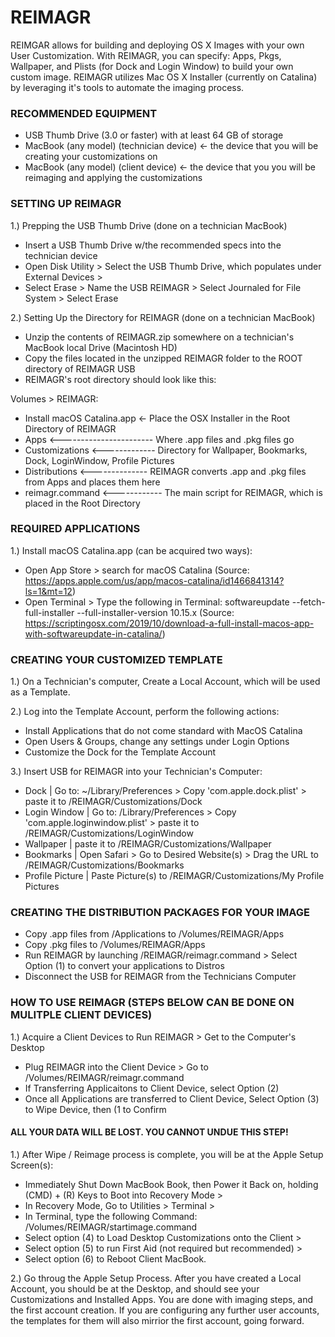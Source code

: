 # REIMAGR
REIMGAR allows for building and deploying OS X Images with your own User Customization.  With REIMAGR, you can specify: 
Apps, Pkgs, Wallpaper, and Plists (for Dock and Login Window) to build your own custom image.  REIMAGR utilizes Mac OS X Installer (currently on Catalina) by leveraging it's tools to automate the imaging process.  

### RECOMMENDED EQUIPMENT ###
- USB Thumb Drive (3.0 or faster) with at least 64 GB of storage
- MacBook (any model) (technician device) <- the device that you will be creating your customizations on
- MacBook (any model) (client device) <- the device that you you will be reimaging and applying the customizations

### SETTING UP REIMAGR ###
1.) Prepping the USB Thumb Drive (done on a technician MacBook)
- Insert a USB Thumb Drive w/the recommended specs into the technician device
- Open Disk Utility > Select the USB Thumb Drive, which populates under External Devices >
- Select Erase > Name the USB REIMAGR > Select Journaled for File System > Select Erase

2.) Setting Up the Directory for REIMAGR (done on a technician MacBook)
- Unzip the contents of REIMAGR.zip somewhere on a technician's MacBook local Drive (Macintosh HD)
- Copy the files located in the unzipped REIMAGR folder to the ROOT directory of REIMAGR USB 
- REIMAGR's root directory should look like this:

Volumes > REIMAGR:
* Install macOS Catalina.app <- Place the OSX Installer in the Root Directory of REIMAGR
* Apps <----------------------- Where .app files and .pkg files go
* Customizations <------------- Directory for Wallpaper, Bookmarks, Dock, LoginWindow, Profile Pictures
* Distributions <-------------- REIMAGR converts .app and .pkg files from Apps and places them here
* reimagr.command <------------ The main script for REIMAGR, which is placed in the Root Directory

### REQUIRED APPLICATIONS ###
1.) Install macOS Catalina.app (can be acquired two ways):

- Open App Store > search for macOS Catalina (Source: https://apps.apple.com/us/app/macos-catalina/id1466841314?ls=1&mt=12)
- Open Terminal > Type the following in Terminal: softwareupdate --fetch-full-installer --full-installer-version 10.15.x (Source: https://scriptingosx.com/2019/10/download-a-full-install-macos-app-with-softwareupdate-in-catalina/)

### CREATING YOUR CUSTOMIZED TEMPLATE ###
1.) On a Technician's computer, Create a Local Account, which will be used as a Template.

2.) Log into the Template Account, perform the following actions:
- Install Applications that do not come standard with MacOS Catalina
- Open Users & Groups, change any settings under Login Options
- Customize the Dock for the Template Account

3.) Insert USB for REIMAGR into your Technician's Computer:
- Dock | Go to: ~/Library/Preferences > Copy 'com.apple.dock.plist' >  paste it to /REIMAGR/Customizations/Dock
- Login Window | Go to: /Library/Preferences > Copy 'com.apple.loginwindow.plist' > paste it to /REIMAGR/Customizations/LoginWindow
- Wallpaper | paste it to /REIMAGR/Customizations/Wallpaper
- Bookmarks | Open Safari > Go to Desired Website(s) > Drag the URL to /REIMAGR/Customizations/Bookmarks
- Profile Picture | Paste Picture(s) to /REIMAGR/Customizations/My Profile Pictures

### CREATING THE DISTRIBUTION PACKAGES FOR YOUR IMAGE ###
- Copy .app files from /Applications to /Volumes/REIMAGR/Apps
- Copy .pkg files to /Volumes/REIMAGR/Apps
- Run REIMAGR by launching /REIMAGR/reimagr.command > Select Option (1) to convert your applications to Distros
- Disconnect the USB for REIMAGR from the Technicians Computer

### HOW TO USE REIMAGR (STEPS BELOW CAN BE DONE ON MULITPLE CLIENT DEVICES) ###
1.) Acquire a Client Devices to Run REIMAGR > Get to the Computer's Desktop
- Plug REIMAGR into the Client Device > Go to /Volumes/REIMAGR/reimagr.command
- If Transferring Applicaitons to Client Device, select Option (2)
- Once all Applications are transferred to Client Device, Select Option (3) to Wipe Device, then (1 to Confirm

#### ALL YOUR DATA WILL BE LOST.  YOU CANNOT UNDUE THIS STEP! ###

1.) After Wipe / Reimage process is complete, you will be at the Apple Setup Screen(s):
- Immediately Shut Down MacBook Book, then Power it Back on, holding (CMD) + (R) Keys to Boot into Recovery Mode >
- In Recovery Mode, Go to Utilities > Terminal >
- In Terminal, type the following Command: /Volumes/REIMAGR/startimage.command <enter >
- Select option (4) to Load Desktop Customizations onto the Client >
- Select option (5) to run First Aid (not required but recommended) >
- Select option (6) to Reboot Client MacBook.
  
2.) Go throug the Apple Setup Process.  After you have created a Local Account, you should be at the Desktop, and should see your Customizations and Installed Apps.  You are done with imaging steps, and the first account creation.  If you are configuring any further user accounts, the templates for them will also mirrior the first account, going forward.

